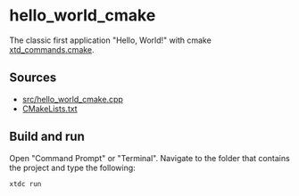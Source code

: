 # hello_world_cmake

The classic first application "Hello, World!" with cmake [xtd_commands.cmake](https://gammasoft71.github.io/xtd/reference_guides/latest/_c_make_commands.html).

## Sources

* [src/hello_world_cmake.cpp](src/hello_world_cmake.cpp)
* [CMakeLists.txt](CMakeLists.txt)

## Build and run

Open "Command Prompt" or "Terminal". Navigate to the folder that contains the project and type the following:

```shell
xtdc run
```
